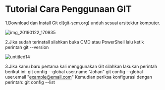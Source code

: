 # Tutorial Cara Penggunaan GIT

1.Download dan Install Git di(git-scm.org) unduh sesuai arsitektur komputer.

![img_20190122_170935](https://user-images.githubusercontent.com/46512504/51528440-40425880-1e69-11e9-8b10-27173b7a5c3a.jpg)

2.Jika sudah terinstall silahkan buka CMD atau PowerShell lalu ketik perintah git --version

![untitled14](https://user-images.githubusercontent.com/46512504/51529195-d88d0d00-1e6a-11e9-95bd-ded516b8c7df.jpg)

3.Jika kamu baru pertama kali menggunakan Git silahkan lakukan perintah berikut ini:
 git config --global user.name "Johan"
 git config --global user.email "example@email.com"
Kemudian periksa konfigurasi dengan perintah:
 git config --list
 
